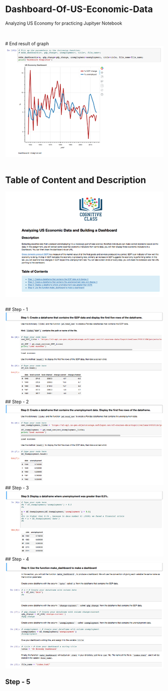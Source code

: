 # Dashboard-Of-US-Economic-Data
Analyzing US Economy for practicing Jupityer Notebook

<br>
<br>
# End result of graph
<a><img src="https://raw.githubusercontent.com/Adhito/Dashboard-Of-US-Economic-Data/master/Screenshots/Screen%20Shot%202019-09-22%20at%2011.55.49.png" width="auto" align="center"></a>
<br>
<br>

# Table of Content and Description
<a><img src="https://raw.githubusercontent.com/Adhito/Dashboard-Of-US-Economic-Data/master/Screenshots/Screen%20Shot%202019-09-22%20at%2011.51.59.png" width="auto" align="center"></a>

<br>
## Step - 1
<a><img src="https://github.com/Adhito/Dashboard-Of-US-Economic-Data/blob/master/Screenshots/Screen%20Shot%202019-09-22%20at%2011.52.35.png?raw=true" width="auto" align="center"></a>
<br>
## Step - 2
<a><img src="https://github.com/Adhito/Dashboard-Of-US-Economic-Data/blob/master/Screenshots/Screen%20Shot%202019-09-22%20at%2011.53.05.png?raw=true" width="auto" align="center"></a>
<br>
## Step - 3
<a><img src="https://github.com/Adhito/Dashboard-Of-US-Economic-Data/blob/master/Screenshots/Screen%20Shot%202019-09-22%20at%2011.53.25.png?raw=true" width="auto" align="center"></a>
<br>
## Step - 4
<a><img src="https://github.com/Adhito/Dashboard-Of-US-Economic-Data/blob/master/Screenshots/Screen%20Shot%202019-09-22%20at%2011.54.41.png?raw=true" width="auto" align="center"></a>
<br>

## Step - 5
